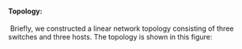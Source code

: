 #### Topology:

​		Briefly, we constructed a linear network topology consisting of three switches and three hosts. The topology is shown in this figure:

